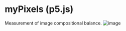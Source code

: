 # myPixels (p5.js)
Measurement of image compositional balance.
![image](https://user-images.githubusercontent.com/38255514/188309331-79eb915b-ba3c-4589-bffd-95c365c8cbe2.png)
